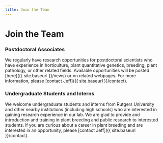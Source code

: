 ```yaml
---
title: Join the Team
---
```


# <i class="fas fa-hands-helping"></i>Join the Team

### Postdoctoral Associates

We regularly have research opportunities for postdoctoral scientists who have experience in horticulture, plant quantitative genetics, breeding, plant pathology, or other related fields. Available opportunities will be posted [here]({{ site.baseurl }}/news) or on related webpages. For more information, please [contact Jeff]({{ site.baseurl }}/contact).

### Undergraduate Students and Interns

We welcome undergraduate students and interns from Rutgers University and other nearby institutions (including high schools) who are interested in gaining research experience in our lab. We are glad to provide and introduction and training in plant breeding and public research to interested students. If you are curious about a career in plant breeding and are interested in an opportunity, please [contact Jeff]({{ site.baseurl }}/contact).


<!-- ### Graduate Students

Available graduate opportunities will be posted on the Clemson [Assistantship Openings](https://www.clemson.edu/cafls/plant-environmental-sciences/students/assistantships.html) site. Prospective students should apply through the Clemson Graduate School [Admissions](https://www.clemson.edu/graduate/admissions/apply/new-applicants.html) page. Students are expected to pursue support from intramural or extramural fellowships throughout their graduate tenure.

As a member of our group, graduate students will gain knowledge in phenomics as it applies to plant breeding and genetics. Collaborations across multi-disciplinary research groups will be expected. We provide training through group meetings, individual meetings, and a supportive lab environment. -->


<!-- ### Programmers

Our programming team is responsible for the code that goes into our apps, algorithms, and analytical pipelines. They are expected to maintain high standards of documentation, clarity, efficiency, and maintainability in their own code, and also help the other members of the lab achieve the same in their code. Job postings will be posted [here]({{ site.baseurl }}/news) or [Contact Jeff]({{ site.baseurl }}/contact).
 -->
